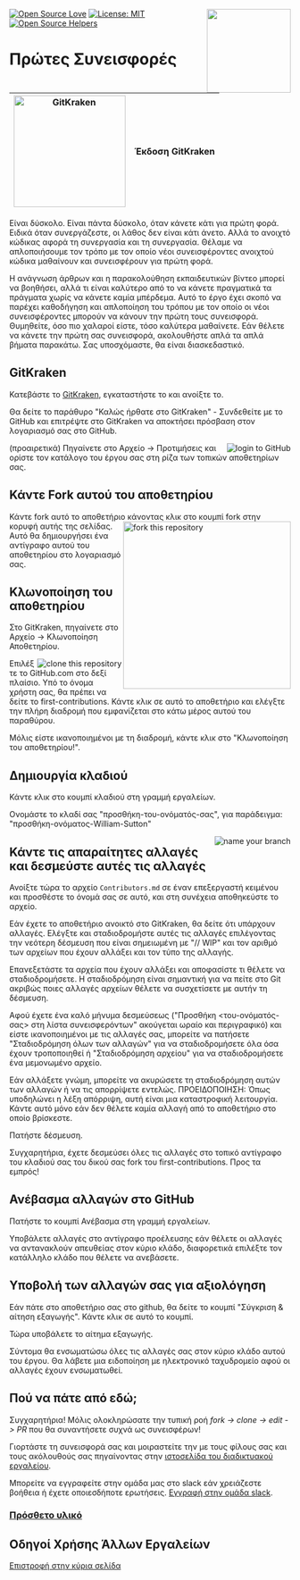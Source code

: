 [![Open Source Love](https://badges.frapsoft.com/os/v1/open-source.svg?v=103)](https://github.com/ellerbrock/open-source-badges/)
[<img align="right" width="150" src="https://firstcontributions.github.io/assets/gui-tool-tutorials/gitkraken-tutorial/join-slack-team.png">](https://join.slack.com/t/firstcontributors/shared_invite/zt-1hg51qkgm-Xc7HxhsiPYNN3ofX2_I8FA)
[![License: MIT](https://img.shields.io/badge/License-MIT-green.svg)](https://opensource.org/licenses/MIT)
[![Open Source Helpers](https://www.codetriage.com/roshanjossey/first-contributions/badges/users.svg)](https://www.codetriage.com/roshanjossey/first-contributions)


# Πρώτες Συνεισφορές

|<img alt="GitKraken" src="https://firstcontributions.github.io/assets/gui-tool-tutorials/gitkraken-tutorial/gk-icon.png" width="200">|Έκδοση GitKraken|
|---|---|

Είναι δύσκολο. Είναι πάντα δύσκολο, όταν κάνετε κάτι για πρώτη φορά. Ειδικά όταν συνεργάζεστε, οι λάθος δεν είναι κάτι άνετο. Αλλά το ανοιχτό κώδικας αφορά τη συνεργασία και τη συνεργασία. Θέλαμε να απλοποιήσουμε τον τρόπο με τον οποίο νέοι συνεισφέροντες ανοιχτού κώδικα μαθαίνουν και συνεισφέρουν για πρώτη φορά.

Η ανάγνωση άρθρων και η παρακολούθηση εκπαιδευτικών βίντεο μπορεί να βοηθήσει, αλλά τι είναι καλύτερο από το να κάνετε πραγματικά τα πράγματα χωρίς να κάνετε καμία μπέρδεμα. Αυτό το έργο έχει σκοπό να παρέχει καθοδήγηση και απλοποίηση του τρόπου με τον οποίο οι νέοι συνεισφέροντες μπορούν να κάνουν την πρώτη τους συνεισφορά. Θυμηθείτε, όσο πιο χαλαροί είστε, τόσο καλύτερα μαθαίνετε. Εάν θέλετε να κάνετε την πρώτη σας συνεισφορά, ακολουθήστε απλά τα απλά βήματα παρακάτω. Σας υποσχόμαστε, θα είναι διασκεδαστικό.

## GitKraken

Κατεβάστε το [GitKraken](https://www.gitkraken.com), εγκαταστήστε το και ανοίξτε το.

Θα δείτε το παράθυρο "Καλώς ήρθατε στο GitKraken" - Συνδεθείτε με το GitHub και επιτρέψτε στο GitKraken να αποκτήσει πρόσβαση στον λογαριασμό σας στο GitHub.

<img style="float: right;" src="https://firstcontributions.github.io/assets/gui-tool-tutorials/gitkraken-tutorial/gk-login.png" alt="login to GitHub" />

(προαιρετικά) Πηγαίνετε στο Αρχείο -> Προτιμήσεις και ορίστε τον κατάλογο του έργου σας στη ρίζα των τοπικών αποθετηρίων σας.

## Κάντε Fork αυτού του αποθετηρίου

Κάντε fork αυτό το αποθετήριο κάνοντας κλικ στο κουμπί fork στην κορυφή αυτής της σελίδας.
<img align="right" width="300" src="https://firstcontributions.github.io/assets/gui-tool-tutorials/gitkraken-tutorial/fork.png" alt="fork this repository" />
Αυτό θα δημιουργήσει ένα αντίγραφο αυτού του αποθετηρίου στο λογαριασμό σας.

## Κλωνοποίηση του αποθετηρίου

Στο GitKraken, πηγαίνετε στο Αρχείο -> Κλωνοποίηση Αποθετηρίου.

<img style="float: right;" src="https://firstcontributions.github.io/assets/gui-tool-tutorials/gitkraken-tutorial/gk-clone.png" alt="clone this repository" />

Επιλέξτε το GitHub.com στο δεξί πλαίσιο. Υπό το όνομα χρήστη σας, θα πρέπει να δείτε το first-contributions. Κάντε κλικ σε αυτό το αποθετήριο και ελέγξτε την πλήρη διαδρομή που εμφανίζεται στο κάτω μέρος αυτού του παραθύρου.

Μόλις είστε ικανοποιημένοι με τη διαδρομή, κάντε κλικ στο "Κλωνοποίηση του αποθετηρίου!".

## Δημιουργία κλαδιού

Κάντε κλικ στο κουμπί κλαδιού στη γραμμή εργαλείων.

Ονομάστε το κλαδί σας "προσθήκη-του-ονόματός-σας", για παράδειγμα: "προσθήκη-ονόματος-William-Sutton"

<img style="float: right;" src="https://firstcontributions.github.io/assets/gui-tool-tutorials/gitkraken-tutorial/gk-branch.png" alt="name your branch" />

## Κάντε τις απαραίτητες αλλαγές και δεσμεύστε αυτές τις αλλαγές

Ανοίξτε τώρα το αρχείο `Contributors.md` σε έναν επεξεργαστή κειμένου και προσθέστε το όνομά σας σε αυτό, και στη συνέχεια αποθηκεύστε το αρχείο.

Εάν έχετε το αποθετήριο ανοικτό στο GitKraken, θα δείτε ότι υπάρχουν αλλαγές. Ελέγξτε και σταδιοδρομήστε αυτές τις αλλαγές επιλέγοντας την νεότερη δέσμευση που είναι σημειωμένη με "// WIP" και τον αριθμό των αρχείων που έχουν αλλάξει και τον τύπο της αλλαγής.

Επανεξετάστε τα αρχεία που έχουν αλλάξει και αποφασίστε τι θέλετε να σταδιοδρομήσετε. Η σταδιοδρόμηση είναι σημαντική για να πείτε στο Git ακριβώς ποιες αλλαγές αρχείων θέλετε να συσχετίσετε με αυτήν τη δέσμευση.

Αφού έχετε ένα καλό μήνυμα δεσμεύσεως ("Προσθήκη <του-ονόματός-σας> στη λίστα συνεισφερόντων" ακούγεται ωραίο και περιγραφικό) και είστε ικανοποιημένοι με τις αλλαγές σας, μπορείτε να πατήσετε "Σταδιοδρόμηση όλων των αλλαγών" για να σταδιοδρομήσετε όλα όσα έχουν τροποποιηθεί ή "Σταδιοδρόμηση αρχείου" για να σταδιοδρομήσετε ένα μεμονωμένο αρχείο.

Εάν αλλάξετε γνώμη, μπορείτε να ακυρώσετε τη σταδιοδρόμηση αυτών των αλλαγών ή να τις απορρίψετε εντελώς.
ΠΡΟΕΙΔΟΠΟΙΗΣΗ: Όπως υποδηλώνει η λέξη απόρριψη, αυτή είναι μια καταστροφική λειτουργία. Κάντε αυτό μόνο εάν δεν θέλετε καμία αλλαγή από το αποθετήριο στο οποίο βρίσκεστε.

Πατήστε δέσμευση.

Συγχαρητήρια, έχετε δεσμεύσει όλες τις αλλαγές στο τοπικό αντίγραφο του κλαδιού σας του δικού σας fork του first-contributions. Προς τα εμπρός!

## Ανέβασμα αλλαγών στο GitHub

Πατήστε το κουμπί Ανέβασμα στη γραμμή εργαλείων.

Υποβάλετε αλλαγές στο αντίγραφο προέλευσης εάν θέλετε οι αλλαγές να αντανακλούν απευθείας στον κύριο κλάδο, διαφορετικά επιλέξτε τον κατάλληλο κλάδο που θέλετε να ανεβάσετε.

## Υποβολή των αλλαγών σας για αξιολόγηση

Εάν πάτε στο αποθετήριο σας στο github, θα δείτε το κουμπί "Σύγκριση & αίτηση εξαγωγής". Κάντε κλικ σε αυτό το κουμπί.

Τώρα υποβάλετε το αίτημα εξαγωγής.

Σύντομα θα ενσωματώσω όλες τις αλλαγές σας στον κύριο κλάδο αυτού του έργου. Θα λάβετε μια ειδοποίηση με ηλεκτρονικό ταχυδρομείο αφού οι αλλαγές έχουν ενσωματωθεί.

## Πού να πάτε από εδώ;

Συγχαρητήρια! Μόλις ολοκληρώσατε την τυπική ροή _fork -> clone -> edit -> PR_ που θα συναντήσετε συχνά ως συνεισφέρων!

Γιορτάστε τη συνεισφορά σας και μοιραστείτε την με τους φίλους σας και τους ακόλουθούς σας πηγαίνοντας στην [ιστοσελίδα του διαδικτυακού εργαλείου](https://firstcontributions.github.io/#social-share).

Μπορείτε να εγγραφείτε στην ομάδα μας στο slack εάν χρειάζεστε βοήθεια ή έχετε οποιεσδήποτε ερωτήσεις. [Εγγραφή στην ομάδα slack](https://join.slack.com/t/firstcontributors/shared_invite/zt-1hg51qkgm-Xc7HxhsiPYNN3ofX2_I8FA).

### [Πρόσθετο υλικό](../additional-material/git_workflow_scenarios/additional-material.md)

## Οδηγοί Χρήσης Άλλων Εργαλείων
[Επιστροφή στην κύρια σελίδα](https://github.com/firstcontributions/first-contributions#tutorials-using-other-tools)

